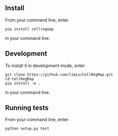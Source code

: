## Install

From your command line, enter

    pip install cellregmap

in your command line.

## Development

To install it in development mode, enter

    git clone https://github.com/limix/CellRegMap.git
    cd CellRegMap
    pip install -e .

in your command line.

## Running tests

From your command line, enter

    python setup.py test

